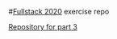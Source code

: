 #[Fullstack 2020](https://fullstackopen.com/) exercise repo

[Repository for part 3](https://github.com/mtyrvainen/fullstack2020-osa3)
